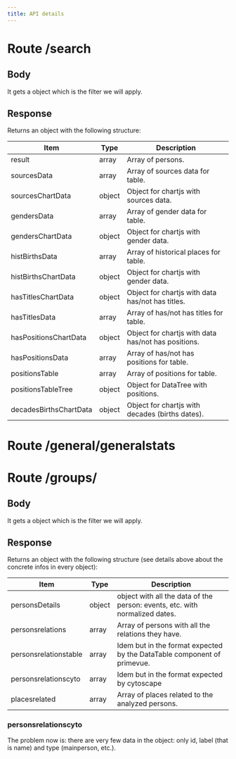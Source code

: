 ```yaml
---
title: API details
---
```


# Route /search

## Body

It gets a object which is the filter we will apply.

## Response

Returns an object with the following structure:

| Item                   | Type   | Description                                         |
| ---------------------- | ------ | --------------------------------------------------- |
| result                 | array  | Array of persons.                                   |
| sourcesData            | array  | Array of sources data for table.                     |
| sourcesChartData       | object | Object for chartjs with sources data.                |
| gendersData            | array  | Array of gender data for table.                     |
| gendersChartData       | object | Object for chartjs with gender data.                |
| histBirthsData         | array  | Array of historical places for table.               |
| histBirthsChartData    | object | Object for chartjs with gender data.                |
| hasTitlesChartData     | object | Object for chartjs with data has/not has titles.    |
| hasTitlesData          | array  | Array of has/not has titles for table.              |
| hasPositionsChartData  | object | Object for chartjs with data has/not has positions. |
| hasPositionsData       | array  | Array of has/not has positions for table.           |
| positionsTable         | array  | Array of positions for table.                       |
| positionsTableTree     | object | Object for DataTree with positions.                 |
| decadesBirthsChartData | object | Object for chartjs with decades (births dates).     |

# Route /general/generalstats

# Route /groups/

## Body

It gets a object which is the filter we will apply.

## Response

Returns an object with the following structure (see details above about
the concrete infos in every object): 

| Item                  | Type   | Description                                                                 |
|-----------------------|--------|-----------------------------------------------------------------------------|
| personsDetails        | object | object with all the data of the person: events, etc. with normalized dates. |
| personsrelations      | array  | Array of persons with all the relations they have.                          |
| personsrelationstable | array  | Idem but in the format expected by the DataTable component of primevue.     |
| personsrelationscyto  | array  | Idem but in the format expected by cytoscape                                |
| placesrelated         | array  | Array of places related to the analyzed persons.                            |


### personsrelationscyto

The problem now is: there are very few data in the object: only id,
label (that is name) and type (mainperson, etc.). 




